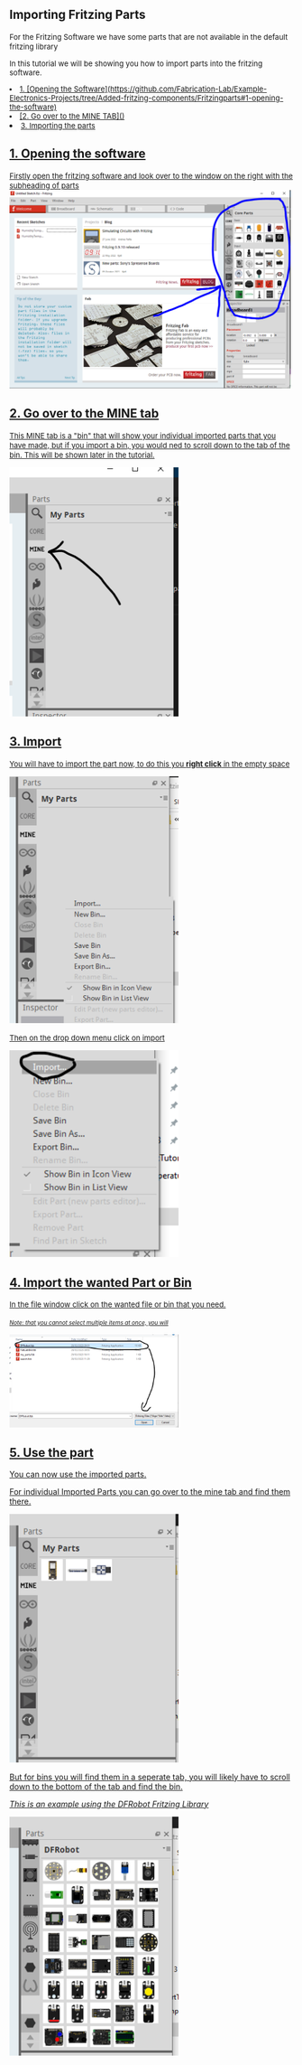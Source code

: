 ## Importing Fritzing Parts
<font size="2"> For the Fritzing Software we have some parts that are not available in the default fritzing library

In this tutorial we will be showing you how to import parts into the fritzing software. 
<u>
 <li> 1. [Opening the Software](https://github.com/Fabrication-Lab/Example-Electronics-Projects/tree/Added-fritzing-components/Fritzingparts#1-opening-the-software)</li>
 <li> [2. Go over to the MINE TAB]() </li>
 <li> 3. Importing the parts
</ul> 
</font>

## 1. Opening the software
<font size="2"> Firstly open the fritzing software and look over to the window on the right with the subheading of parts </font>
<img src="https://github.com/Fabrication-Lab/Example-Electronics-Projects/blob/Added-fritzing-components/Fritzingparts/Images/Images1.PNG" style="width:499px;height:auto">

## 2. Go over to the MINE tab
<font size="2"> This MINE tab is a "bin" that will show your individual imported parts that you have made, but if you import a bin, you would ned to scroll down to the tab of the bin. This will be shown later in the tutorial. </font>

<img src="https://github.com/Fabrication-Lab/Example-Electronics-Projects/blob/Added-fritzing-components/Fritzingparts/Images/Images2.PNG" style="width:300px;height:auto">

## 3. Import
<font size="2"> You will have to import the part now, to do this you **right click** in the empty space </font>

<img src="https://github.com/Fabrication-Lab/Example-Electronics-Projects/blob/Added-fritzing-components/Fritzingparts/Images/Images3.PNG" style="width:300px;height:auto">

<font size="2"> Then on the drop down menu click on import </font>

<img src="https://github.com/Fabrication-Lab/Example-Electronics-Projects/blob/Added-fritzing-components/Fritzingparts/Images/Images4.PNG" style="width:300px;height:auto">

## 4. Import the wanted Part or Bin
<font size="2">In the file window click on the wanted file or bin that you need.</font>

<font size="1">_Note: that you cannot select multiple items at once, you will_</font>

<img src="https://github.com/Fabrication-Lab/Example-Electronics-Projects/blob/Added-fritzing-components/Fritzingparts/Images/Images5.png" style="width:300px;height:auto">

## 5. Use the part
You can now use the imported parts.

For individual Imported Parts you can go over to the mine tab and find them there.

<img src="https://github.com/Fabrication-Lab/Example-Electronics-Projects/blob/Added-fritzing-components/Fritzingparts/Images/Images6.png" style="width:300px;height:auto">

But for bins you will find them in a seperate tab, you will likely have to scroll down to the bottom of the tab and find the bin.

_This is an example using the DFRobot Fritzing Library_

<img src="https://github.com/Fabrication-Lab/Example-Electronics-Projects/blob/Added-fritzing-components/Fritzingparts/Images/Images7.png" style="width:300px;height:auto">





